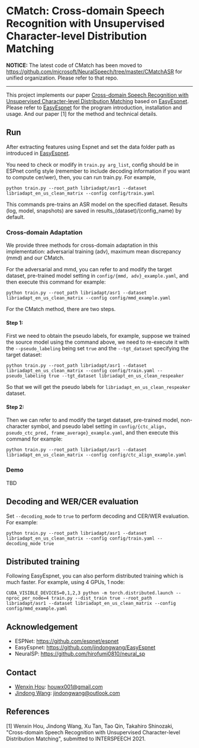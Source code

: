 # CMatch: Cross-domain Speech Recognition with Unsupervised Character-level Distribution Matching

**NOTICE:** The latest code of CMatch has been moved to https://github.com/microsoft/NeuralSpeech/tree/master/CMatchASR for unified organization. Please refer to that repo.

---

This project implements our paper [Cross-domain Speech Recognition with Unsupervised Character-level Distribution Matching](https://arxiv.org/abs/2104.07491) based on [EasyEspnet](https://github.com/jindongwang/EasyEspnet). Please refer to [EasyEspnet](https://github.com/jindongwang/EasyEspnet) for the program introduction, installation and usage. And our paper [1] for the method and technical details.

## Run

After extracting features using Espnet and set the data folder path as introduced in [EasyEspnet](https://github.com/jindongwang/EasyEspnet).

You need to check or modify in `train.py arg_list`, config should be in ESPnet config style (remember to include decoding information if you want to compute cer/wer), then, you can run train.py. For example, 

```
python train.py --root_path libriadapt/asr1 --dataset libriadapt_en_us_clean_matrix --config config/train.yaml
```

This commands pre-trains an ASR model on the specified dataset. Results (log, model, snapshots) are saved in results_(dataset)/(config_name) by default.

### Cross-domain Adaptation

We provide three methods for cross-domain adaptation in this implementation: adversarial training (adv), maximum mean discrepancy (mmd) and our CMatch.

For the adversarial and mmd, you can refer to and modify the target dataset, pre-trained model setting in `config/{mmd, adv}_example.yaml`, and then execute this command for example:

```
python train.py --root_path libriadapt/asr1 --dataset libriadapt_en_us_clean_matrix --config config/mmd_example.yaml
```

For the CMatch method, there are two steps.

#### Step 1:
First we need to obtain the pseudo labels, for example, suppose we trained the source model using the command above, we need to re-execute it with the `--pseudo_labeling` being set `true` and the `--tgt_dataset` specifying the target dataset:

```
python train.py --root_path libriadapt/asr1 --dataset libriadapt_en_us_clean_matrix --config config/train.yaml --pseudo_labeling true --tgt_dataset libriadapt_en_us_clean_respeaker
```

So that we will get the pseudo labels for `libriadapt_en_us_clean_respeaker` dataset.

#### Step 2:
Then we can refer to and modify the target dataset, pre-trained model, non-character symbol, and pseudo label setting in `config/{ctc_align, pseudo_ctc_pred, frame_average}_example.yaml`, and then execute this command for example:
```
python train.py --root_path libriadapt/asr1 --dataset libriadapt_en_us_clean_matrix --config config/ctc_align_example.yaml
```

### Demo

TBD

## Decoding and WER/CER evaluation

Set `--decoding_mode` to `true` to perform decoding and CER/WER evaluation. For example:

```
python train.py --root_path libriadapt/asr1 --dataset libriadapt_en_us_clean_matrix --config config/train.yaml --decoding_mode true
```

## Distributed training

Following EasyEspnet, you can also perform distributed training which is much faster. For example, using 4 GPUs, 1 node: 

```
CUDA_VISIBLE_DEVICES=0,1,2,3 python -m torch.distributed.launch --nproc_per_node=4 train.py --dist_train true --root_path libriadapt/asr1 --dataset libriadapt_en_us_clean_matrix --config config/mmd_example.yaml
```

## Acknowledgement

- ESPNet: https://github.com/espnet/espnet
- EasyEspnet: https://github.com/jindongwang/EasyEspnet
- NeuralSP: https://github.com/hirofumi0810/neural_sp

## Contact

- [Wenxin Hou](https://houwenxin.github.io/): houwx001@gmail.com
- [Jindong Wang](http://www.jd92.wang/): jindongwang@outlook.com



## References

[1] Wenxin Hou, Jindong Wang, Xu Tan, Tao Qin, Takahiro Shinozaki, "Cross-domain Speech Recognition with Unsupervised Character-level Distribution Matching", submitted to INTERSPEECH 2021.
